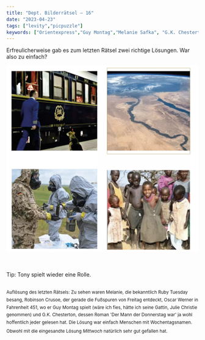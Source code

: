 ```yaml
---
title: "Dept. Bilderrätsel – 16"
date: "2023-04-23"
tags: ["levity","picpuzzle"]
keywords: ["Orientexpress","Guy Montag","Melanie Safka", "G.K. Chesterton", "Oscar Werner", "Robinson Crusoe"]
---
```

Erfreulicherweise gab es zum letzten Rätsel zwei richtige Lösungen. War also zu einfach?

<img  src="/assets/img/picpuzzle16.webp" alt="Bilderrätsel16">

<br/>
<br/>
<br/>

Tip: Tony spielt wieder eine Rolle.
<br/>
<br/>

<sup>Auflösung des letzten Rätsels: Zu sehen waren Melanie, die bekanntlich Ruby Tuesday besang, Robinson Crusoe, der gerade die Fußspuren von Freitag entdeckt, Oscar Werner in Fahrenheit 451, wo er Guy Montag spielt (wäre ich fies, hätte ich seine Gattin, Julie Christie genommen) und G.K. Chesterton, dessen Roman 'Der Mann der Donnerstag war' ja wohl hoffentlich jeder gelesen hat. 
Die Lösung war einfach Menschen mit Wochentagsnamen. Obwohl mit die eingesandte Lösung <i>Mittwoch</i> natürlich sehr gut gefallen hat.<sup>